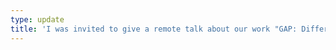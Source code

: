 ```yaml
---
type: update
title: 'I was invited to give a remote talk about our work "GAP: Differentially Private Graph Neural Networks with Aggregation Perturbation" at L3S Research Center.The slides can be downloaded from [here](/files/slides/22.08.25-L3S-Talk.pdf).'
---
```

